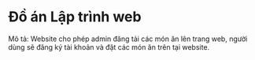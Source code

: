 # Đồ án Lập trình web

Mô tả: Website cho phép admin đăng tải các món ăn lên trang web, người dùng sẽ đăng ký tài khoản và đặt các món ăn trên tại website.